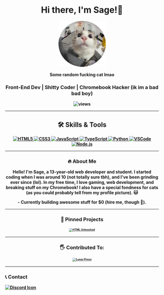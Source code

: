 <h1 align="center"><b>Hi there, I'm Sage!👋 </h1>

<p align="center">
  <img src="Assets/pfp.png/" alt="Profile Picture" width="155" height="150">
</p>
<p align="center">
  <b>Some random fucking cat lmao</b> <br>
</p>




<h3 align="center"><b>  
  Front-End Dev | Shitty Coder | Chromebook Hacker (ik im a bad bad boy)  
  <br>  
</b></h3>
<p align="center">
  <img src="https://komarev.com/ghpvc/?username=sxgei&style=flat" alt="views" />
</p>

---

<h2 align="center">🛠 Skills & Tools</h2>

<div align="center">
  <a href="https://developer.mozilla.org/en-US/docs/Web/HTML" target="_blank">
    <img src="https://img.shields.io/badge/HTML5-%23E34F26.svg?style=for-the-badge&logo=html5&logoColor=white" alt="HTML5">
  </a>
  <a href="https://developer.mozilla.org/en-US/docs/Web/CSS" target="_blank">
    <img src="https://img.shields.io/badge/CSS3-%231572B6.svg?style=for-the-badge&logo=css3&logoColor=white" alt="CSS3">
  </a>
  <a href="https://developer.mozilla.org/en-US/docs/Web/JavaScript" target="_blank">
    <img src="https://img.shields.io/badge/JavaScript-%23F7DF1E.svg?style=for-the-badge&logo=javascript&logoColor=black" alt="JavaScript">
  </a>
  <a href="https://www.typescriptlang.org/" target="_blank">
    <img src="https://img.shields.io/badge/TypeScript-%23007ACC.svg?style=for-the-badge&logo=typescript&logoColor=white" alt="TypeScript">
  </a>
  <a href="https://www.python.org/" target="_blank">
    <img src="https://img.shields.io/badge/Python-%233776AB.svg?style=for-the-badge&logo=python&logoColor=white" alt="Python">
  </a>
  <a href="https://code.visualstudio.com/" target="_blank">
    <img src="https://img.shields.io/badge/VSCode-%23007ACC.svg?style=for-the-badge&logo=visual-studio-code&logoColor=white" alt="VSCode">
  </a>
  <a href="https://nodejs.org/" target="_blank">
    <img src="https://img.shields.io/badge/Node.js-%23339933.svg?style=for-the-badge&logo=node.js&logoColor=white" alt="Node.js">
  </a>
</div>

---


<h3 align="center">🔥 About Me</h3>
<p align="center">
  Hello! I'm Sage, a 13-year-old web developer and student. I started coding when I was around 10 (not totally sure tbh), and I've been grinding ever since (lol). In my free time, I love gaming, web development, and breaking stuff on my Chromebook! I also have a special fondness for cats (as you could probably tell from my profile picture). 🐱
</p>
<p align="center">
  <b>- Currently building awesome stuff for $0 (hire me, though 👀).</b>
</p>


---

<h3 align="center">🚀 Pinned Projects</h3>

<p align="center" style="font-size: smaller;">
  <a href="https://github.com/sxgei/HTML-unleashed">
    <img src="https://github-readme-stats.vercel.app/api/pin/?username=sxgei&repo=HTML-unleashed&theme=radical&icon_color=8a2be2" alt="HTML Unleashed" style="transform: scale(0.75);">
  </a>
</p>


---

 <h3 align="center">🖐 Contributed To:</h3>

<p align="center" style="font-size: smaller;">
  <a href="https://github.com/Lunar-Proxy/Lunar">
    <img src="https://github-readme-stats.vercel.app/api/pin/?username=Lunar-Proxy&repo=Lunar&theme=radical&icon_color=8a2be2" alt="Lunar Proxy" style="transform: scale(0.75);">
  </a>
</p>

---

<h3 align="left">📞 Contact</h3>


<a href="https://discord.com/users/Modsbanthisnigga" target="_blank">
  <img src="https://uxwing.com/wp-content/themes/uxwing/download/brands-and-social-media/discord-round-color-icon.png" alt="Discord Icon" width="40" height="40" />
</a>


